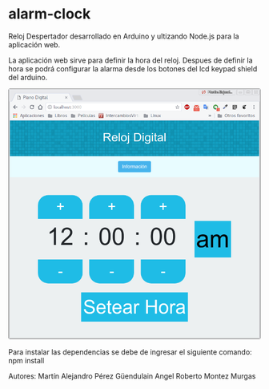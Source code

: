 # alarm-clock
Reloj Despertador desarrollado en Arduino y ultizando Node.js para la aplicación web.

La aplicación web sirve para definir la hora del reloj. Despues de definir la hora se podrá configurar la alarma desde los botones del lcd keypad shield del arduino.

![Reloj Despertador](/alarm-clock.png)

Para instalar las dependencias se debe de ingresar el siguiente comando: npm install

Autores:
  Martín Alejandro Pérez Güendulain
  Angel Roberto Montez Murgas